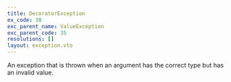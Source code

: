 ```yaml
---
title: DecoratorException
ex_code: 38
exc_parent_name: ValueException
exc_parent_code: 35
resolutions: []
layout: exception.vto
---
```

An exception that is thrown when an argument has the correct type but has an invalid value.
